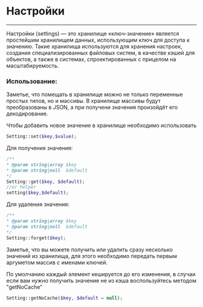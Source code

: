 # Настройки
----------

Настройки (settings) — это хранилище «ключ-значение» является простейшим хранилищем данных, использующим ключ для доступа к значению. Такие хранилища используются для хранения настроек, создания специализированных файловых систем, в качестве кэшей для объектов, а также в системах, спроектированных с прицелом на масштабируемость.


### Использование:
	

Заметье, что помещать в хранилище можно не только переменные простых типов, но и массивы. В хранилище массивы будут преобразованы в JSON, а при получени значения произойдёт его декодирование.


Чтобы добавить новое значение в хранилище необходимо использовать
```php
Setting::set($key,$value);
```

Для получения значения:
```php
/**
* @param string|array $key
* @param string|null  $default
*/
Setting::get($key, $default);
//or helper
setting($key,$default);
```

Для удаления значения:
```php
/**
* @param string|array $key      
* @param string|null  $default
*/
Setting::forget($key);
```


Заметье, что вы можете получить или удалить сразу несколько значений из хранилища, для этого необходимо передать первым аргуметом массив с именами ключей.


По умолчанию каждый элемент кешируется до его изменения, в случаи если вам нужно получить значение не из кэша воспользуйтесь методом "getNoCache"
```php
Setting::getNoCache($key, $default = null);
```
